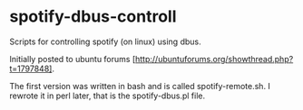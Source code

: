 spotify-dbus-controll
=====================

Scripts for controlling spotify (on linux) using dbus.

Initially posted to ubuntu forums [http://ubuntuforums.org/showthread.php?t=1797848].

The first version was written in bash and is called spotify-remote.sh.
I rewrote it in perl later, that is the spotify-dbus.pl file.
